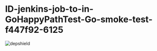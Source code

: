 # ID-jenkins-job-to-in-GoHappyPathTest-Go-smoke-test-f447f92-6125

![depshield](https://depshield.sonatype.org/badges/depshield-prod/ID-jenkins-job-to-in-GoHappyPathTest-Go-smoke-test-f447f92-6125/depshield.svg)